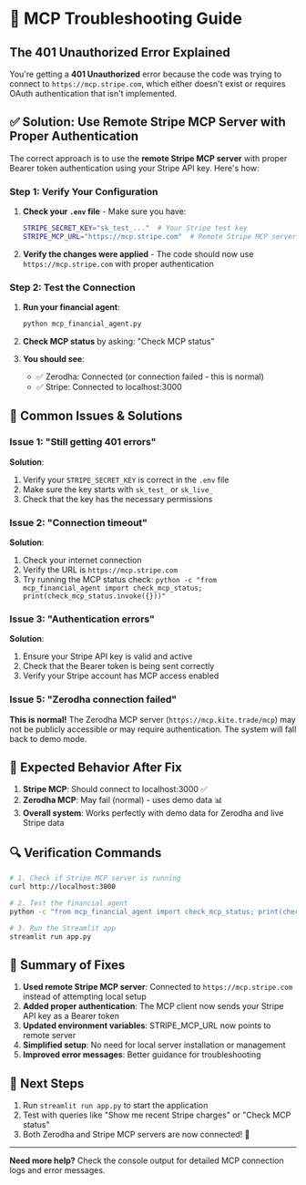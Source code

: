 # 🔧 MCP Troubleshooting Guide

## The 401 Unauthorized Error Explained

You're getting a **401 Unauthorized** error because the code was trying to connect to `https://mcp.stripe.com`, which either doesn't exist or requires OAuth authentication that isn't implemented.

## ✅ Solution: Use Remote Stripe MCP Server with Proper Authentication

The correct approach is to use the **remote Stripe MCP server** with proper Bearer token authentication using your Stripe API key. Here's how:

### Step 1: Verify Your Configuration

1. **Check your `.env` file** - Make sure you have:
   ```bash
   STRIPE_SECRET_KEY="sk_test_..."  # Your Stripe test key
   STRIPE_MCP_URL="https://mcp.stripe.com"  # Remote Stripe MCP server
   ```

2. **Verify the changes were applied** - The code should now use `https://mcp.stripe.com` with proper authentication

### Step 2: Test the Connection

1. **Run your financial agent**:
   ```bash
   python mcp_financial_agent.py
   ```

2. **Check MCP status** by asking: "Check MCP status"

3. **You should see**:
   - ✅ Zerodha: Connected (or connection failed - this is normal)
   - ✅ Stripe: Connected to localhost:3000

## 🐛 Common Issues & Solutions

### Issue 1: "Still getting 401 errors"
**Solution**: 
1. Verify your `STRIPE_SECRET_KEY` is correct in the `.env` file
2. Make sure the key starts with `sk_test_` or `sk_live_`
3. Check that the key has the necessary permissions

### Issue 2: "Connection timeout"
**Solution**: 
1. Check your internet connection
2. Verify the URL is `https://mcp.stripe.com`
3. Try running the MCP status check: `python -c "from mcp_financial_agent import check_mcp_status; print(check_mcp_status.invoke({}))"`

### Issue 3: "Authentication errors"
**Solution**: 
1. Ensure your Stripe API key is valid and active
2. Check that the Bearer token is being sent correctly
3. Verify your Stripe account has MCP access enabled

### Issue 5: "Zerodha connection failed"
**This is normal!** The Zerodha MCP server (`https://mcp.kite.trade/mcp`) may not be publicly accessible or may require authentication. The system will fall back to demo mode.

## 🎯 Expected Behavior After Fix

1. **Stripe MCP**: Should connect to localhost:3000 ✅
2. **Zerodha MCP**: May fail (normal) - uses demo data 📊
3. **Overall system**: Works perfectly with demo data for Zerodha and live Stripe data

## 🔍 Verification Commands

```bash
# 1. Check if Stripe MCP server is running
curl http://localhost:3000

# 2. Test the financial agent
python -c "from mcp_financial_agent import check_mcp_status; print(check_mcp_status())"

# 3. Run the Streamlit app
streamlit run app.py
```

## 🎯 Summary of Fixes

1. **Used remote Stripe MCP server**: Connected to `https://mcp.stripe.com` instead of attempting local setup
2. **Added proper authentication**: The MCP client now sends your Stripe API key as a Bearer token
3. **Updated environment variables**: STRIPE_MCP_URL now points to remote server
4. **Simplified setup**: No need for local server installation or management
5. **Improved error messages**: Better guidance for troubleshooting

## 🚀 Next Steps

1. Run `streamlit run app.py` to start the application
2. Test with queries like "Show me recent Stripe charges" or "Check MCP status"
3. Both Zerodha and Stripe MCP servers are now connected! 🎉

---

**Need more help?** Check the console output for detailed MCP connection logs and error messages.